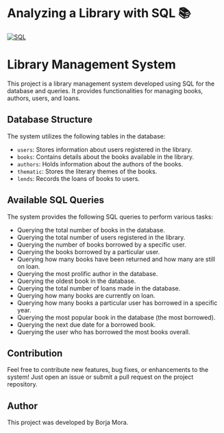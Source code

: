 # Analyzing a Library with SQL 📚
[![SQL](https://img.shields.io/badge/MySQL-8.0+-f29221?style=for-the-badge&logo=mysql&logoColor=white&labelColor=101010)](https://mysql.com)

# Library Management System

This project is a library management system developed using SQL for the database and queries. It provides functionalities for managing books, authors, users, and loans.

## Database Structure

The system utilizes the following tables in the database:

- `users`: Stores information about users registered in the library.
- `books`: Contains details about the books available in the library.
- `authors`: Holds information about the authors of the books.
- `thematic`: Stores the literary themes of the books.
- `lends`: Records the loans of books to users.

## Available SQL Queries

The system provides the following SQL queries to perform various tasks:

- Querying the total number of books in the database.
- Querying the total number of users registered in the library.
- Querying the number of books borrowed by a specific user.
- Querying the books borrowed by a particular user.
- Querying how many books have been returned and how many are still on loan.
- Querying the most prolific author in the database.
- Querying the oldest book in the database.
- Querying the total number of loans made in the database.
- Querying how many books are currently on loan.
- Querying how many books a particular user has borrowed in a specific year.
- Querying the most popular book in the database (the most borrowed).
- Querying the next due date for a borrowed book.
- Querying the user who has borrowed the most books overall.

## Contribution

Feel free to contribute new features, bug fixes, or enhancements to the system! Just open an issue or submit a pull request on the project repository.

## Author

This project was developed by Borja Mora.
